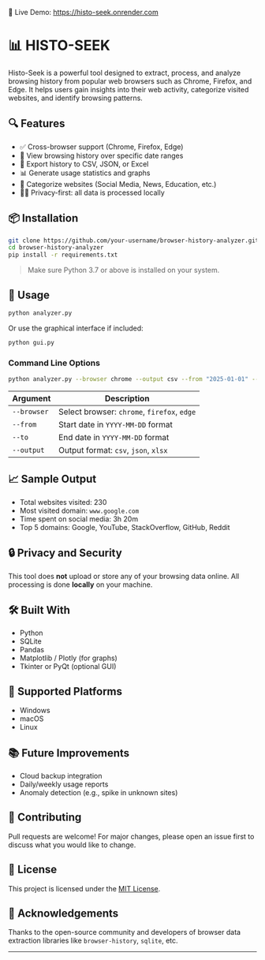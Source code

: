 🔗 Live Demo: https://histo-seek.onrender.com

# 📊 HISTO-SEEK

Histo-Seek is a powerful tool designed to extract, process, and analyze browsing history from popular web browsers such as Chrome, Firefox, and Edge. It helps users gain insights into their web activity, categorize visited websites, and identify browsing patterns.

## 🔍 Features

- ✅ Cross-browser support (Chrome, Firefox, Edge)
- 📅 View browsing history over specific date ranges
- 📁 Export history to CSV, JSON, or Excel
- 📊 Generate usage statistics and graphs
- 🧠 Categorize websites (Social Media, News, Education, etc.)
- 🕵️‍♂️ Privacy-first: all data is processed locally

## 📦 Installation

```bash
git clone https://github.com/your-username/browser-history-analyzer.git
cd browser-history-analyzer
pip install -r requirements.txt
```

> Make sure Python 3.7 or above is installed on your system.

## 🚀 Usage

```bash
python analyzer.py
```

Or use the graphical interface if included:

```bash
python gui.py
```

### Command Line Options

```bash
python analyzer.py --browser chrome --output csv --from "2025-01-01" --to "2025-01-31"
```

| Argument     | Description                         |
|--------------|-------------------------------------|
| `--browser`  | Select browser: `chrome`, `firefox`, `edge` |
| `--from`     | Start date in `YYYY-MM-DD` format   |
| `--to`       | End date in `YYYY-MM-DD` format     |
| `--output`   | Output format: `csv`, `json`, `xlsx`|

## 📈 Sample Output

- Total websites visited: 230
- Most visited domain: `www.google.com`
- Time spent on social media: 3h 20m
- Top 5 domains: Google, YouTube, StackOverflow, GitHub, Reddit

## 🔒 Privacy and Security

This tool does **not** upload or store any of your browsing data online. All processing is done **locally** on your machine.

## 🛠️ Built With

- Python
- SQLite
- Pandas
- Matplotlib / Plotly (for graphs)
- Tkinter or PyQt (optional GUI)

## 📁 Supported Platforms

- Windows
- macOS
- Linux

## 📚 Future Improvements

- Cloud backup integration
- Daily/weekly usage reports
- Anomaly detection (e.g., spike in unknown sites)

## 🤝 Contributing

Pull requests are welcome! For major changes, please open an issue first to discuss what you would like to change.

## 📄 License

This project is licensed under the [MIT License](LICENSE).

## 🙌 Acknowledgements

Thanks to the open-source community and developers of browser data extraction libraries like `browser-history`, `sqlite`, etc.

---
